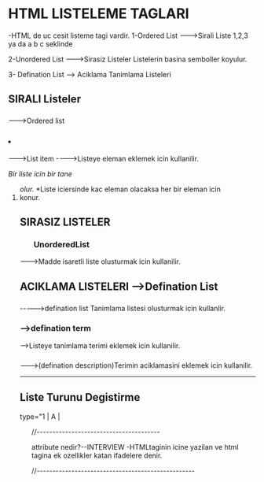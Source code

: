 # HTML LISTELEME TAGLARI
-HTML de uc cesit listeme tagi vardir.
  1-Ordered List --->Sirali Liste 
                     1,2,3 ya da a b c seklinde

  2-Unordered List --->Sirasiz Listeler 
                       Listelerin basina semboller koyulur.

  3- Defination List --> Aciklama Tanimlama Listeleri 


  ## SIRALI Listeler

  ### <ol> 
  --->Ordered list 

  ### <li> 
  --->List item ---->Listeye eleman eklemek icin kullanilir.

  *Bir liste icin bir tane <ol> olur.*
  *Liste iciersinde kac eleman olacaksa her bir eleman icin <li> konur.

  ## SIRASIZ LISTELER 

  ### <ul> UnorderedList
  --->Madde isaretli liste olusturmak icin kullanilir.

  ## ACIKLAMA LISTELERI -->Defination List

### <dl> 
----->defination list  Tanimlama listesi olusturmak icin kullanlir.

### <dt> -->defination term 
-->Listeye tanimlama terimi eklemek icin kullanilir.

### <dd> 
--->(defination description)Terimin aciklamasini eklemek icin kullanilir.

-------------------
## Liste Turunu Degistirme

type="1 | A |

<ul type ="disc |square |circle " >

//---------------------------------------

attribute nedir?--INTERVIEW
-HTMLtaginin icine yazilan ve html tagina ek ozellikler katan ifadelere denir.

//--------------------------------------------------
